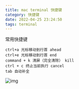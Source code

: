 ```yaml
---
title: mac terminal 快捷键
category: 快捷键
date: 2022-04-25 23:24:50
tags: terminal
---
```


常用快捷键

```
ctrl+a 光标移动到行首 ahead
ctrl+e 光标移动到行首 end
command + k 清屏（完全清除） kill
ctrl + c 终止当前执行 cancel
tab 自动补全
```

<!-- more -->

![img](https://intranetproxy.alipay.com/skylark/lark/0/2022/png/3756563/1650432820991-e5116c1d-b7d2-42ac-a4d8-30214c20c2e2.png)
